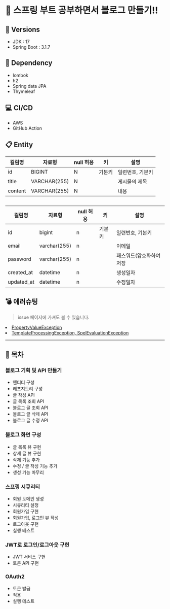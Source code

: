 # 🍃 스프링 부트 공부하면서 블로그 만들기!!

## 🚀 Versions
- JDK : 17
- Spring Boot : 3.1.7

## 🚀 Dependency
- lombok
- h2
- Spring data JPA
- Thymeleaf

## 💻 CI/CD
- AWS
- GitHub Action

## 📋 Entity
| 컬럼명 | 자료형 | null 허용 | 키 | 설명 |
| --- | --- | --- | --- | --- |
| id | BIGINT | N | 기본키 | 일련번호, 기본키 |
| title | VARCHAR(255) | N |  | 게시물의 제목 |
| content | VARCHAR(255) | N |  | 내용 |

## 
| 컬럼명 | 자료형 | null 허용 | 키 | 설명 |
| --- | --- | --- | --- | --- |
| id | bigint | n | 기본키 | 일련번호, 기본키 |
| email | varchar(255) | n |  | 이메일 |
| password | varchar(255) | n |  | 패스워드(암호화하여 저장 |
| created_at | datetime | n |  | 생성일자 |
| updated_at | datetime | n |  | 수정일자 |

## 💣 에러슈팅

> issue 페이지에 가셔도 볼 수 있습니다.
 
<li>
  <a href="https://github.com/rowooncoding/make-my-blog-springboot/issues/1">PropertyValueException<a>  
</li>
<li>
  <a href="https://github.com/rowooncoding/make-my-blog-springboot/issues/2">TemplateProcessingException, SpelEvaluationException<a>  
</li>
    
---

## 👀 목차
### 블로그 기획 및 API 만들기
- 엔티티 구성
- 레포지토리 구성
- 글 작성 API
- 글 목록 조회 API
- 블로그 글 조회 API
- 볼로그 글 삭제 API
- 볼로그 글 수정 API
### 볼로그 화면 구성
- 글 목록 뷰 구현
- 상세 글 뷰 구현
- 삭제 기능 추가
- 수정 / 글 작성 기능 추가
- 생성 기능 마무리
### 스프링 시큐리티
- 회원 도메인 생성
- 시큐리티 설정
- 회원가입 구현
- 회원가입, 로그인 뷰 작성
- 로그아웃 구현
- 실행 테스트
### JWT로 로그인/로그아웃 구현
- JWT 서비스 구현
- 토큰 API 구현
### OAuth2
- 토큰 발급
- 적용
- 실행 테스트
